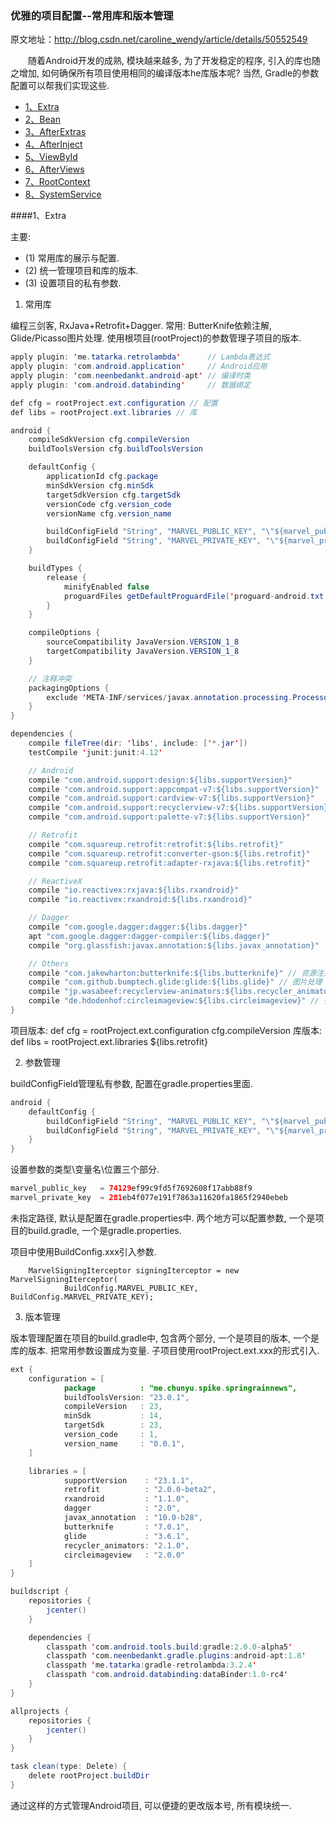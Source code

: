 ### 优雅的项目配置--常用库和版本管理

原文地址：http://blog.csdn.net/caroline_wendy/article/details/50552549

　　随着Android开发的成熟, 模块越来越多, 为了开发稳定的程序, 引入的库也随之增加, 如何确保所有项目使用相同的编译版本he库版本呢?
当然, Gradle的参数配置可以帮我们实现这些.
* [1、Extra](#Extra)
* [2、Bean](#Bean)
* [3、AfterExtras](#AfterExtras)
* [4、AfterInject](#AfterInject)
* [5、ViewById](#ViewById)
* [6、AfterViews](#AfterViews)
* [7、RootContext](#RootContext)
* [8、SystemService](#SystemService)

####<a name="Extra"/>1、Extra


主要:
* (1) 常用库的展示与配置.
* (2) 统一管理项目和库的版本.
* (3) 设置项目的私有参数.

1. 常用库

编程三剑客, RxJava+Retrofit+Dagger.
常用: ButterKnife依赖注解, Glide/Picasso图片处理.
使用根项目(rootProject)的参数管理子项目的版本.

```Java
apply plugin: 'me.tatarka.retrolambda'      // Lambda表达式
apply plugin: 'com.android.application'     // Android应用
apply plugin: 'com.neenbedankt.android-apt' // 编译时类
apply plugin: 'com.android.databinding'     // 数据绑定

def cfg = rootProject.ext.configuration // 配置
def libs = rootProject.ext.libraries // 库

android {
    compileSdkVersion cfg.compileVersion
    buildToolsVersion cfg.buildToolsVersion

    defaultConfig {
        applicationId cfg.package
        minSdkVersion cfg.minSdk
        targetSdkVersion cfg.targetSdk
        versionCode cfg.version_code
        versionName cfg.version_name

        buildConfigField "String", "MARVEL_PUBLIC_KEY", "\"${marvel_public_key}\""
        buildConfigField "String", "MARVEL_PRIVATE_KEY", "\"${marvel_private_key}\""
    }

    buildTypes {
        release {
            minifyEnabled false
            proguardFiles getDefaultProguardFile('proguard-android.txt'), 'proguard-rules.pro'
        }
    }

    compileOptions {
        sourceCompatibility JavaVersion.VERSION_1_8
        targetCompatibility JavaVersion.VERSION_1_8
    }

    // 注释冲突
    packagingOptions {
        exclude 'META-INF/services/javax.annotation.processing.Processor'
    }
}

dependencies {
    compile fileTree(dir: 'libs', include: ['*.jar'])
    testCompile 'junit:junit:4.12'

    // Android
    compile "com.android.support:design:${libs.supportVersion}"
    compile "com.android.support:appcompat-v7:${libs.supportVersion}"
    compile "com.android.support:cardview-v7:${libs.supportVersion}"
    compile "com.android.support:recyclerview-v7:${libs.supportVersion}"
    compile "com.android.support:palette-v7:${libs.supportVersion}"

    // Retrofit
    compile "com.squareup.retrofit:retrofit:${libs.retrofit}"
    compile "com.squareup.retrofit:converter-gson:${libs.retrofit}"
    compile "com.squareup.retrofit:adapter-rxjava:${libs.retrofit}"

    // ReactiveX
    compile "io.reactivex:rxjava:${libs.rxandroid}"
    compile "io.reactivex:rxandroid:${libs.rxandroid}"

    // Dagger
    compile "com.google.dagger:dagger:${libs.dagger}"
    apt "com.google.dagger:dagger-compiler:${libs.dagger}"
    compile "org.glassfish:javax.annotation:${libs.javax_annotation}"

    // Others
    compile "com.jakewharton:butterknife:${libs.butterknife}" // 资源注入
    compile "com.github.bumptech.glide:glide:${libs.glide}" // 图片处理
    compile "jp.wasabeef:recyclerview-animators:${libs.recycler_animators}" // Recycler动画
    compile "de.hdodenhof:circleimageview:${libs.circleimageview}" // 头像视图
}
```
项目版本:
def cfg = rootProject.ext.configuration
cfg.compileVersion
库版本:
def libs = rootProject.ext.libraries
${libs.retrofit}

2. 参数管理

buildConfigField管理私有参数, 配置在gradle.properties里面.

```Java
android {
    defaultConfig {
        buildConfigField "String", "MARVEL_PUBLIC_KEY", "\"${marvel_public_key}\""
        buildConfigField "String", "MARVEL_PRIVATE_KEY", "\"${marvel_private_key}\""
    }
}
```
设置参数的类型\变量名\位置三个部分.
```Java
marvel_public_key   = 74129ef99c9fd5f7692608f17abb88f9
marvel_private_key  = 281eb4f077e191f7863a11620fa1865f2940ebeb
```
未指定路径, 默认是配置在gradle.properties中.
两个地方可以配置参数, 一个是项目的build.gradle, 一个是gradle.properties.

项目中使用BuildConfig.xxx引入参数.

        MarvelSigningIterceptor signingIterceptor = new MarvelSigningIterceptor(
                BuildConfig.MARVEL_PUBLIC_KEY, BuildConfig.MARVEL_PRIVATE_KEY);
                
3. 版本管理

版本管理配置在项目的build.gradle中, 包含两个部分, 一个是项目的版本, 一个是库的版本. 把常用参数设置成为变量. 子项目使用rootProject.ext.xxx的形式引入.
```Java
ext {
    configuration = [
            package          : "me.chunyu.spike.springrainnews",
            buildToolsVersion: "23.0.1",
            compileVersion   : 23,
            minSdk           : 14,
            targetSdk        : 23,
            version_code     : 1,
            version_name     : "0.0.1",
    ]

    libraries = [
            supportVersion    : "23.1.1",
            retrofit          : "2.0.0-beta2",
            rxandroid         : "1.1.0",
            dagger            : "2.0",
            javax_annotation  : "10.0-b28",
            butterknife       : "7.0.1",
            glide             : "3.6.1",
            recycler_animators: "2.1.0",
            circleimageview   : "2.0.0"
    ]
}

buildscript {
    repositories {
        jcenter()
    }

    dependencies {
        classpath 'com.android.tools.build:gradle:2.0.0-alpha5'
        classpath 'com.neenbedankt.gradle.plugins:android-apt:1.8'
        classpath 'me.tatarka:gradle-retrolambda:3.2.4'
        classpath 'com.android.databinding:dataBinder:1.0-rc4'
    }
}

allprojects {
    repositories {
        jcenter()
    }
}

task clean(type: Delete) {
    delete rootProject.buildDir
}
```
通过这样的方式管理Android项目, 可以便捷的更改版本号, 所有模块统一.

